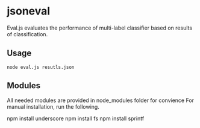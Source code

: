 
jsoneval
======================

Eval.js evaluates the performance of multi-label classifier based on results of classification.

## Usage

	node eval.js resutls.json

## Modules

All needed modules are provided in node_modules folder for convience
For manual installation, run the following.

npm install underscore
npm install fs
npm install sprintf
